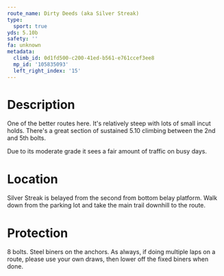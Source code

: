 ```yaml
---
route_name: Dirty Deeds (aka Silver Streak)
type:
  sport: true
yds: 5.10b
safety: ''
fa: unknown
metadata:
  climb_id: 0d1fd500-c200-41ed-b561-e761ccef3ee8
  mp_id: '105835093'
  left_right_index: '15'
---
```

# Description
One of the better routes here.  It's relatively steep with lots of small incut holds.  There's a great section of sustained 5.10 climbing between the 2nd and 5th bolts.

Due to its moderate grade it sees a fair amount of traffic on busy days.

# Location
Silver Streak is belayed from the second from bottom belay platform.  Walk down from the parking lot and take the main trail downhill to the route.

# Protection
8 bolts. Steel biners on the anchors. As always, if doing multiple laps on a route, please use your own draws, then lower off the fixed biners when done.
